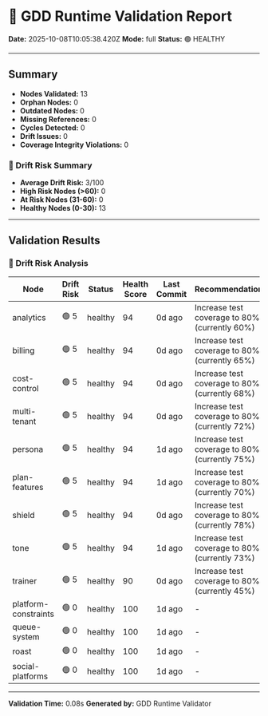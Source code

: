 # 🧩 GDD Runtime Validation Report

**Date:** 2025-10-08T10:05:38.420Z
**Mode:** full
**Status:** 🟢 HEALTHY

---

## Summary

- **Nodes Validated:** 13
- **Orphan Nodes:** 0
- **Outdated Nodes:** 0
- **Missing References:** 0
- **Cycles Detected:** 0
- **Drift Issues:** 0
- **Coverage Integrity Violations:** 0

### 🔮 Drift Risk Summary

- **Average Drift Risk:** 3/100
- **High Risk Nodes (>60):** 0
- **At Risk Nodes (31-60):** 0
- **Healthy Nodes (0-30):** 13

---

## Validation Results

### 🔮 Drift Risk Analysis

| Node | Drift Risk | Status | Health Score | Last Commit | Recommendations |
|------|------------|--------|--------------|-------------|-----------------|
| analytics | 🟢 5 | healthy | 94 | 0d ago | Increase test coverage to 80%+ (currently 60%) |
| billing | 🟢 5 | healthy | 94 | 0d ago | Increase test coverage to 80%+ (currently 65%) |
| cost-control | 🟢 5 | healthy | 94 | 0d ago | Increase test coverage to 80%+ (currently 68%) |
| multi-tenant | 🟢 5 | healthy | 94 | 0d ago | Increase test coverage to 80%+ (currently 72%) |
| persona | 🟢 5 | healthy | 94 | 1d ago | Increase test coverage to 80%+ (currently 75%) |
| plan-features | 🟢 5 | healthy | 94 | 1d ago | Increase test coverage to 80%+ (currently 70%) |
| shield | 🟢 5 | healthy | 94 | 0d ago | Increase test coverage to 80%+ (currently 78%) |
| tone | 🟢 5 | healthy | 94 | 1d ago | Increase test coverage to 80%+ (currently 73%) |
| trainer | 🟢 5 | healthy | 90 | 0d ago | Increase test coverage to 80%+ (currently 45%) |
| platform-constraints | 🟢 0 | healthy | 100 | 1d ago | - |
| queue-system | 🟢 0 | healthy | 100 | 1d ago | - |
| roast | 🟢 0 | healthy | 100 | 1d ago | - |
| social-platforms | 🟢 0 | healthy | 100 | 1d ago | - |

---

**Validation Time:** 0.08s
**Generated by:** GDD Runtime Validator
